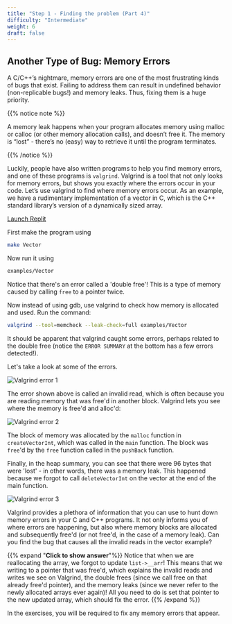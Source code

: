 ```yaml
---
title: "Step 1 - Finding the problem (Part 4)"
difficulty: "Intermediate"
weight: 6
draft: false
---
```


## Another Type of Bug: Memory Errors

A C/C++’s nightmare, memory errors are one of the most frustrating kinds of bugs that exist. Failing to address them can result in undefined behavior (non-replicable bugs!) and memory leaks. Thus, fixing them is a huge priority.

{{% notice note %}}

A memory leak happens when your program allocates memory using malloc or calloc (or other memory allocation calls), and doesn’t free it. The memory is “lost” - there’s no (easy) way to retrieve it until the program terminates.

{{% /notice %}}

Luckily, people have also written programs to help you find memory errors, and one of these programs is `valgrind`. Valgrind is a tool that not only looks for memory errors, but shows you exactly where the errors occur in your code.
Let’s use valgrind to find where memory errors occur. As an example, we have a rudimentary implementation of a vector in C,  which is the C++ standard library’s version of a dynamically sized array.

<a class="my-2 mx-4 btn btn-info" href="https://replit.com/@nuevofoundation/Debugging-Samples-C" target="_blank">Launch Replit</a>

First make the program using 

```bash 
make Vector
``` 

Now run it using

```bash
examples/Vector
```

Notice that there's an error called a 'double free'! This is a type of memory caused by calling `free` to a pointer twice.

Now instead of using gdb, use valgrind to check how memory is allocated and used. Run the command:

```bash
valgrind --tool=memcheck --leak-check=full examples/Vector
```

It should be apparent that valgrind caught some errors, perhaps related to the double free (notice the `ERROR SUMMARY` at the bottom has a few errors detected!).

Let's take a look at some of the errors.

![Valgrind error 1](../resources/w4-02.png "Screenshot of console error with the text 'Invalid read of size 8 at 0x484522D...'")

The error shown above is called an invalid read, which is often because you are reading memory that was free'd in another block. Valgrind lets you see where the memory is free'd and alloc'd:

![Valgrind error 2](../resources/w4-03.png "Screenshot of console error with the text 'Address 0x4b74040 is 0 bytes inside a block of size 16 free'd...'")

The block of memory was allocated by the `malloc` function in `createVectorInt`, which was called in the `main` function. The block was `free`'d by the `free` function called in the `pushBack` function.

Finally, in the heap summary, you can see that there were 96 bytes that were 'lost' - in other words, there was a memory leak. This happened because we forgot to call `deleteVectorInt` on the vector at the end of the main function.

![Valgrind error 3](../resources/w4-04.png "Screenshot of console error with the text 'HEAP SUMMARY: in use at exit: 96 bytes in 2 blocks... 96 bytes in 2 blocks are definitely lost in loss record...'")

Valgrind provides a plethora of information that you can use to hunt down memory errors in your C and C++ programs. It not only informs you of where errors are happening, but also where memory blocks are allocated and subsequently free'd (or not free'd, in the case of a memory leak). Can you find the bug that causes all the invalid reads in the vector example?

{{% expand "**Click to show answer**"%}}
Notice that when we are reallocating the array, we forgot to update `list->__arr`! This means that we writing to a pointer that was free'd, which explains the invalid reads and writes we see on Valgrind, the double frees (since we call free on that already free'd pointer), and the memory leaks (since we never refer to the newly allocated arrays ever again)! All you need to do is set that pointer to the new updated array, which should fix the error.
{{% /expand %}}
<br/>

In the exercises, you will be required to fix any memory errors that appear.
